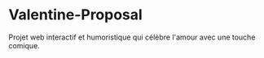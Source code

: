 # Valentine-Proposal
Projet web interactif et humoristique qui célèbre l'amour avec une touche comique.
